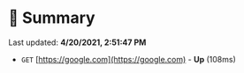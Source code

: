 # 📖 Summary
Last updated: **4/20/2021, 2:51:47 PM**

- `GET` [https://google.com](https://google.com) - **Up** (108ms)
